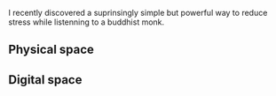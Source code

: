I recently discovered a suprinsingly simple but powerful way to reduce stress while listenning to a buddhist monk.


## Physical space


## Digital space
